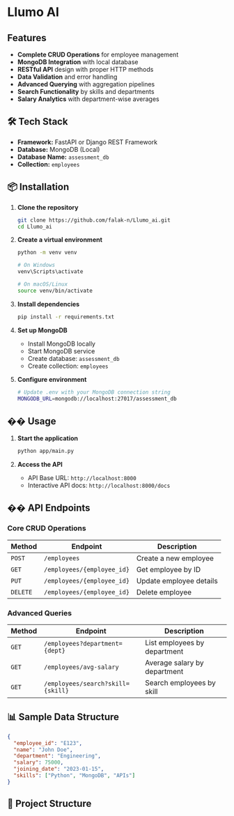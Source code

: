 # Llumo AI

## Features
- **Complete CRUD Operations** for employee management
- **MongoDB Integration** with local database
- **RESTful API** design with proper HTTP methods
- **Data Validation** and error handling
- **Advanced Querying** with aggregation pipelines
- **Search Functionality** by skills and departments
- **Salary Analytics** with department-wise averages

## 🛠️ Tech Stack
- **Framework:** FastAPI or Django REST Framework
- **Database:** MongoDB (Local)
- **Database Name:** `assessment_db`
- **Collection:** `employees`

## 📦 Installation

1. **Clone the repository**
   ```bash
   git clone https://github.com/falak-n/Llumo_ai.git
   cd Llumo_ai
   ```

2. **Create a virtual environment**
   ```bash
   python -m venv venv
   
   # On Windows
   venv\Scripts\activate
   
   # On macOS/Linux
   source venv/bin/activate
   ```

3. **Install dependencies**
   ```bash
   pip install -r requirements.txt
   ```

4. **Set up MongoDB**
   - Install MongoDB locally
   - Start MongoDB service
   - Create database: `assessment_db`
   - Create collection: `employees`

5. **Configure environment**
   ```bash
   # Update .env with your MongoDB connection string
   MONGODB_URL=mongodb://localhost:27017/assessment_db
   ```

## �� Usage

1. **Start the application**
   ```bash
   python app/main.py
   ```

2. **Access the API**
   - API Base URL: `http://localhost:8000`
   - Interactive API docs: `http://localhost:8000/docs`

## �� API Endpoints

### Core CRUD Operations

| Method | Endpoint | Description |
|--------|----------|-------------|
| `POST` | `/employees` | Create a new employee |
| `GET` | `/employees/{employee_id}` | Get employee by ID |
| `PUT` | `/employees/{employee_id}` | Update employee details |
| `DELETE` | `/employees/{employee_id}` | Delete employee |

### Advanced Queries

| Method | Endpoint | Description |
|--------|----------|-------------|
| `GET` | `/employees?department={dept}` | List employees by department |
| `GET` | `/employees/avg-salary` | Average salary by department |
| `GET` | `/employees/search?skill={skill}` | Search employees by skill |

## 📊 Sample Data Structure

```json
{
  "employee_id": "E123",
  "name": "John Doe",
  "department": "Engineering",
  "salary": 75000,
  "joining_date": "2023-01-15",
  "skills": ["Python", "MongoDB", "APIs"]
}
```

## 🔧 Project Structure
